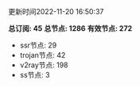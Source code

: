 更新时间2022-11-20 16:50:37

**总订阅: 45**
**总节点: 1286**
**有效节点: 272**
- ssr节点: 29
- trojan节点: 42
- v2ray节点: 198
- ss节点: 3
